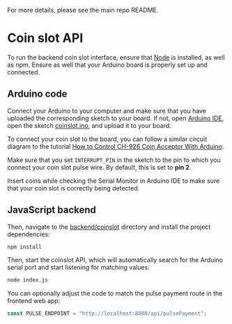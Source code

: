 For more details, please see the main repo README.

# Coin slot API
To run the backend coin slot interface, ensure that [Node](https://nodejs.org/en)
is installed, as well as npm. Ensure as well that your Arduino board is
properly set up and connected.

## Arduino code

Connect your Arduino to your computer and make sure that you have
uploaded the corresponding sketch to your board. If not, open
[Arduino IDE](https://www.arduino.cc/en/software/), open the sketch
[coinslot.ino](backend/coinslot/coinslot.ino), and upload it to your
board.

To connect your coin slot to the board, you can follow a similar circuit
diagram to the tutorial
[How to Control CH-926 Coin Acceptor With Arduino](https://www.instructables.com/How-to-Control-CH-926-Coin-Acceptor-With-Arduino/).

Make sure that you set `INTERRUPT_PIN` in the sketch to the pin to which
you connect your coin slot pulse wire. By default, this is set to
**pin 2**.

Insert coins while checking the Serial Monitor in Arduino IDE to make
sure that your coin slot is correctly being detected.

## JavaScript backend

Then, navigate to the [backend/coinslot](backend/coinslot/) directory
and install the project dependencies:
```bash
npm install
```

Then, start the coinslot API, which will automatically search for the
Arduino serial port and start listening for matching values.
```bash
node index.js
```

You can optionally adjust the code to match the pulse payment route in
the frontend web app:
```js
const PULSE_ENDPOINT = "http://localhost:8000/api/pulsePayment";
```
